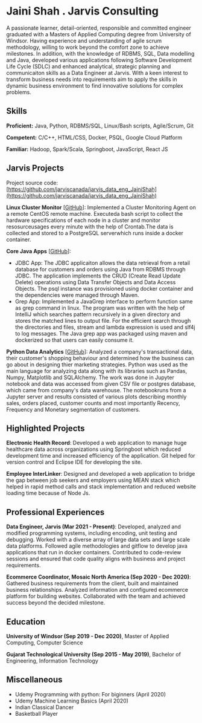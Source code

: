 # Jaini Shah . Jarvis Consulting


A passionate learner, detail-oriented, responsible and committed engineer graduated with a Masters of Applied Computing degree from University of Windsor. Having experience and understanding of agile scrum methodology, willing to work beyond the comfort zone to achieve milestones. In addition, with the knowledge of RDBMS, SQL, Data modelling and Java, developed various applications following Software Development Life Cycle (SDLC) and enhanced analytical, strategic planning and communicaiton skills as a Data Engineer at Jarvis. With a keen interest to transform business needs into requirements aim to apply the skills in dynamic business environment to find innovative solutions for complex problems.


## Skills

**Proficient:** Java, Python, RDBMS/SQL, Linux/Bash scripts, Agile/Scrum, Git

**Competent:** C/C++, HTML/CSS, Docker, PSQL, Google Cloud Platform

**Familiar:** Hadoop, Spark/Scala, Springboot, JavaScript, React JS

## Jarvis Projects

Project source code: [https://github.com/jarviscanada/jarvis_data_eng_JainiShah](https://github.com/jarviscanada/jarvis_data_eng_JainiShah)


**Linux Cluster Monitor** [[GitHub](https://github.com/jarviscanada/jarvis_data_eng_JainiShah/tree/master/linux_sql)]: Implemented a Cluster Monitoring Agent on a remote CentOS remote machine. Executeda bash script to collect the hardware specifications of each node in a cluster and monitor resosurceusages every minute with the help of Crontab.The data is collected and stored to a PostgreSQL serverwhich runs inside a docker container.

**Core Java Apps** [[GitHub](https://github.com/jarviscanada/jarvis_data_eng_JainiShah/tree/master/core_java)]:
      
  - JDBC App: The JDBC applicaiton allows the data retrieval from a retail database for customers and orders using Java from RDBMS through JDBC. The application implements the CRUD (Create Read Update Delete) operations using Data Transfer Objects and Data Access Objects. The psql instance was provisioned using docker container and the dependencies were managed through Maven.
  - Grep App: Implemented a JavaGrep interface to perform function same as grep command in linux. The program was written with the help of IntelliJ which searches pattern recursively in a given directory and stores the matched lines to output file. For the efficient search through the directories and files, stream and lambda expression is used and slf4j to log messages. The Java grep app was packaged using maven and dockerized so that users can easily consume it.

**Python Data Analytics** [[GitHub](https://github.com/jarviscanada/jarvis_data_eng_JainiShah/tree/master/python_data_anlytics)]: Analyzed a company's transactional data, their customer's shopping behaviour and determined how the business can go about in designing thier marketing strategies. Python was used as the main language for analyzing data along with its libraries such as Pandas, Numpy, Matplotlib and SQLAlchemy. The work was done in Jupyter notebook and data was accessed from given CSV file or postgres database, which came from company's data warehouse. The notebookruns from a Jupyter server and results consisted of various plots describing monthly sales, orders placed, customer counts and most importantly Recency, Frequency and Monetary segmentation of customers.


## Highlighted Projects
**Electronic Health Record**: Developed a web application to manage huge healthcare data across organizations using Springboot which reduced development time and increased efficiency of the application. Git helped for version control and Eclipse IDE for developing the site.

**Employee InterLinker**: Designed and developed a web application to bridge the gap between job seekers and employers using MEAN stack which helped in rapid method calls and stack implementation and reduced website loading time because of Node Js.



## Professional Experiences

**Data Engineer, Jarvis (Mar 2021 - Present)**: Developed, analyzed and modified programming systems, including encoding, unit testing and debugging. Worked with a diverse array of large data sets and large scale data platforms. Followed agile methodologies and gitflow to develop java applications that run in docker containers. Contributed to code-review sessions and ensured that code quality aligns with business and project requirements.

**Ecommerce Coordinator, Mosaic North America (Sep 2020 - Dec 2020)**: Gathered business requirements from the client, built and maintained business relationships. Analyzed information and configured ecommerce platform for building websites. Collaborated with the team and achieved success beyond the decided milestone.


## Education
**University of Windsor (Sep 2019 - Dec 2020)**, Master of Applied Computing, Computer Science

**Gujarat Technological University (Sep 2015 - May 2019)**, Bachelor of Engineering, Information Technology


## Miscellaneous
- Udemy Programming with python: For biginners (April 2020)
- Udemy Machine Learning Basics (April 2020) 
- Indian Classical Dancer
- Basketball Player


